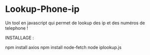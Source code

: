 # Lookup-Phone-ip
Un tool en javascript qui permet de lookup des ip et des numéros de telephone !

INSTALLAGE :

npm install axios
npm install node-fetch
node iplookup.js
